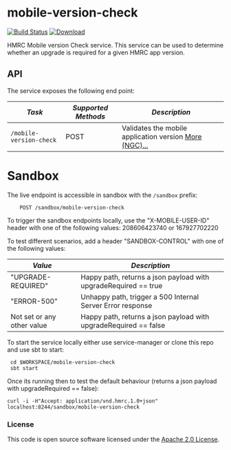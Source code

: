# mobile-version-check

[![Build Status](https://travis-ci.org/hmrc/mobile-version-check.svg)](https://travis-ci.org/hmrc/mobile-version-check) [ ![Download](https://api.bintray.com/packages/hmrc/releases/mobile-version-check/images/download.svg) ](https://bintray.com/hmrc/releases/mobile-version-check/_latestVersion)


HMRC Mobile version Check service.
This service can be used to determine whether an upgrade is required for a given HMRC app version.

API
---

The service exposes the following end point:

| *Task* | *Supported Methods* | *Description* |
|--------|----|----|
| ```/mobile-version-check``` | POST | Validates the mobile application version [More (NGC)...](docs/version-check.md) |


# Sandbox
The live endpoint is accessible in sandbox with the `/sandbox` prefix:
```
    POST /sandbox/mobile-version-check
```

To trigger the sandbox endpoints locally, use the "X-MOBILE-USER-ID" header with one of the following values:
208606423740 or 167927702220

To test different scenarios, add a header "SANDBOX-CONTROL" with one of the following values:

| *Value* | *Description* |
|--------|----|
| "UPGRADE-REQUIRED" | Happy path, returns a json payload with upgradeRequired == true |
| "ERROR-500" | Unhappy path, trigger a 500 Internal Server Error response |
| Not set or any other value | Happy path, returns a json payload with upgradeRequired == false |

To start the service locally either use service-manager or clone this repo and use sbt to start:
```
 cd $WORKSPACE/mobile-version-check
 sbt start 
```

Once its running then to test the default behaviour (returns a json payload with upgradeRequired == false):
```
curl -i -H"Accept: application/vnd.hmrc.1.0+json" localhost:8244/sandbox/mobile-version-check
```


### License

This code is open source software licensed under the [Apache 2.0 License]("http://www.apache.org/licenses/LICENSE-2.0.html").
